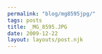 ```yaml
---
permalink: "blog/mg8595jpg/"
tags: posts
title: _MG_8595.JPG
date: 2009-12-22
layout: layouts/post.njk
---
```


